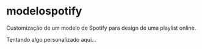 # modelospotify

Customização de um modelo de Spotify para design de uma playlist online.

Tentando algo personalizado aqui...
